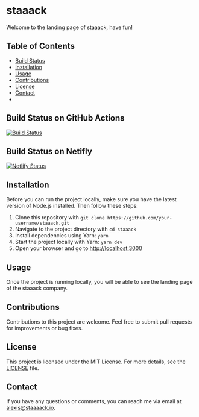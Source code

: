 # staaack

Welcome to the landing page of staaack, have fun!

## Table of Contents

- [Build Status](#build-status)
- [Installation](#installation)
- [Usage](#usage)
- [Contributions](#contributions)
- [License](#license)
- [Contact](#contact)
-

## Build Status on GitHub Actions

[![Build Status](https://github.com/your-username/staaack/workflows/CI/badge.svg)](https://github.com/adetrie/staaack/actions)

## Build Status on Netifly

[![Netlify Status](https://api.netlify.com/api/v1/badges/55289b6c-1d23-46bc-9001-8c9b00e21461/deploy-status)](https://app.netlify.com/sites/staaack/deploys)

## Installation

Before you can run the project locally, make sure you have the latest version of Node.js installed. Then follow these
steps:

1. Clone this repository with `git clone https://github.com/your-username/staaack.git`
2. Navigate to the project directory with `cd staaack`
3. Install dependencies using Yarn: `yarn`
4. Start the project locally with Yarn: `yarn dev`
5. Open your browser and go to [http://localhost:3000](http://localhost:3000)

## Usage

Once the project is running locally, you will be able to see the landing page of the staaack company.

## Contributions

Contributions to this project are welcome. Feel free to submit pull requests for improvements or bug fixes.

## License

This project is licensed under the MIT License. For more details, see the [LICENSE](LICENSE) file.

## Contact

If you have any questions or comments, you can reach me via email at [alexis@staaaack.io](mailto:alexis@staaaack.io).
